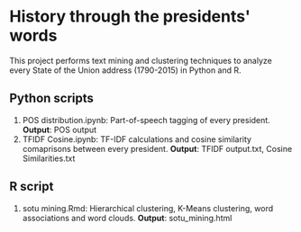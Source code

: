 # History through the presidents' words
This project performs text mining and clustering techniques to analyze every State of the Union address (1790-2015) in Python and R.

## Python scripts
1. POS distribution.ipynb: Part-of-speech tagging of every president. **Output**: POS output
2. TFIDF Cosine.ipynb: TF-IDF calculations and cosine similarity comaprisons between every president. **Output**: TFIDF output.txt, Cosine Similarities.txt

## R script
1. sotu mining.Rmd: Hierarchical clustering, K-Means clustering, word associations and word clouds. **Output**: sotu_mining.html
